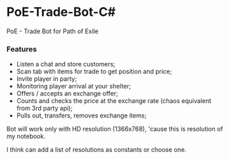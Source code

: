 # PoE-Trade-Bot-C#

PoE - Trade Bot for Path of Exile

### Features
- Listen a chat and store customers;
- Scan tab with items for trade to get position and price;
- Invite player in party;
- Monitoring player arrival at your shelter;
- Offers / accepts an exchange offer;
- Counts and checks the price at the exchange rate (chaos equivalent from 3rd party api);
- Pulls out, transfers, removes exchange items;

Bot will work only with HD resolution (1366x768), 'cause this is resolution of my notebook.

I think can add a list of resolutions as constants or choose one.
